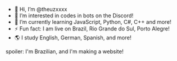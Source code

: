 - 👋 Hi, I’m @theuzxxxx
- 👀 I’m interested in codes in bots on the Discord!
- 🌱 I’m currently learning JavaScript, Python, C#, C++ and more!
- ⚡ Fun fact: I am live on Brazil, Rio Grande do Sul, Porto Alegre!
- 🌎 I study English, German, Spanish, and more! 










spoiler: I'm Brazilian, and I'm making a website!
